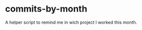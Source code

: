 commits-by-month
================

A helper script to remind me in wich project I worked this month.